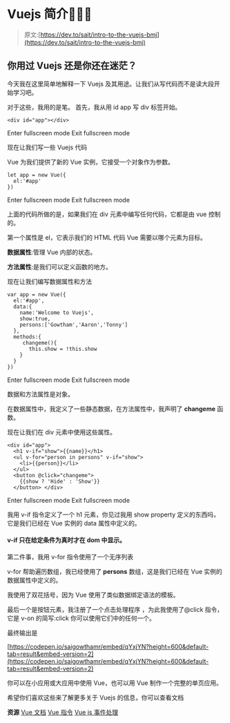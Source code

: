 # Vuejs 简介🐎🐎🐎

> 原文:[https://dev.to/sait/intro-to-the-vuejs-bmj](https://dev.to/sait/intro-to-the-vuejs-bmj)

## 你用过 Vuejs 还是你还在迷茫？

今天我在这里简单地解释一下 Vuejs 及其用途。让我们从写代码而不是读大段开始学习吧。

对于这些，我用的是笔。
首先，我从用 id app 写 div 标签开始。

```
<div id="app"></div> 
```

Enter fullscreen mode Exit fullscreen mode

现在让我们写一些 Vuejs 代码

Vue 为我们提供了新的 Vue 实例，它接受一个对象作为参数。

```
let app = new Vue({
  el:'#app'
}) 
```

Enter fullscreen mode Exit fullscreen mode

上面的代码所做的是，如果我们在 div 元素中编写任何代码，它都是由 vue 控制的。

第一个属性是 el，它表示我们的 HTML 代码 Vue 需要以哪个元素为目标。

**数据属性**:管理 Vue 内部的状态。

**方法属性**:是我们可以定义函数的地方。

现在让我们编写数据属性和方法

```
var app = new Vue({
  el:'#app',
  data:{
    name:'Welcome to Vuejs',
    show:true,
    persons:['Gowtham','Aaron','Tonny']
  },
  methods:{
     changeme(){
       this.show = !this.show
    }
  }
}) 
```

Enter fullscreen mode Exit fullscreen mode

数据和方法属性是对象。

在数据属性中，我定义了一些静态数据，在方法属性中，我声明了 **changeme** 函数。

现在让我们在 div 元素中使用这些属性。

```
<div id="app">
  <h1 v-if="show">{{name}}</h1> 
  <ul v-for="person in persons" v-if="show">
    <li>{{person}}</li>
  </ul>
  <button @click="changeme">
    {{show ? 'Hide' : 'Show'}}
  </button> </div> 
```

Enter fullscreen mode Exit fullscreen mode

我用 v-if 指令定义了一个 h1 元素，你见过我用 show property 定义的东西吗，它是我们已经在 Vue 实例的 data 属性中定义的。

#### v-if 只在给定条件为真时才在 dom 中显示。

第二件事，我用 v-for 指令使用了一个无序列表

v-for 帮助遍历数组，我已经使用了 **persons** 数组，这是我们已经在 Vue 实例的数据属性中定义的。

我使用了双花括号，因为 Vue 使用了类似数据绑定语法的模板。

最后一个是按钮元素，我注册了一个点击处理程序
，为此我使用了@click 指令，它是 v-on 的简写:click
你可以使用它们中的任何一个。

最终输出是

[https://codepen.io/saigowthamr/embed/qYxjYN?height=600&default-tab=result&embed-version=2](https://codepen.io/saigowthamr/embed/qYxjYN?height=600&default-tab=result&embed-version=2)

你可以在小应用或大应用中使用 Vue，也可以用 Vue 制作一个完整的单页应用。

希望你们喜欢这些来了解更多关于 Vuejs 的信息，你可以查看文档

**资源**
[Vue 文档](https://vuejs.org/v2/guide/)
[Vue 指令](https://vuejs.org/v2/guide/syntax.html#Directives)
[Vue js 事件处理](https://vuejs.org/v2/guide/events.html)